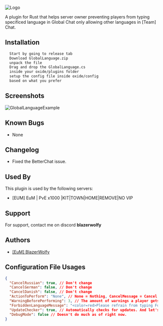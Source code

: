 ![Logo](https://i.ibb.co/YQTqPT2/repository-open-graph-template.png)

A plugin for Rust that helps server owner preventing players from typing specificed language in Global Chat only allowing other languages in [Team] Chat.
## Installation

```bash
  Start by going to release tab
  Download GlobalLanguage.zip
  unpack the file
  Drag and drop the GlobalLanguage.cs
  inside your oxide/plugins folder
  setup the config file inside oxide/config
  based on what you prefer
```
    
## Screenshots

![GlobalLanguageExample](https://i.ibb.co/HCYCDv3/Global-Language-Example.png)

## Known Bugs

- None

## Changelog

- Fixed the BetterChat issue.

## Used By

This plugin is used by the following servers:

- [EUM] EuM | PvE x1000 |KIT|TOWN|HOME|REMOVE|NO VIP
## Support

For support, contact me on discord **blazerwolfy**


## Authors

- [[EuM] BlazerWolfy](https://steamcommunity.com/id/BlazerWolfy/)


## Configuration File Usages
```json
{
  "CancelRussian": true, // Don't change
  "CancelGerman": false, // Don't change
  "CancelDanish": false, // Don't change
  "ActionToPerform": "None", // None = Nothing, CancelMessage = Cancel the message, Kill = Kills the player after WarningBeforePerforming is 0, Kick = Kicks the player after WarningBeforePerforming is 0
  "WarningBeforePerforming": 3, // The amount of warnings a player gets before they're affected by Kill, Kick.
  "ForbiddenLanguageMessage": "<color=red>Please refrain from typing Forbidden Language in global chat use</color> team chat <color=red>or</color> /pm <name> <message>", // The message the player sees in the chat when theirs messages are cancel.
  "UpdateChecker": true, // Automatically checks for updates. And let's the console access know.
  "DebugMode": false // Doesn't do much as of right now.
}
```

